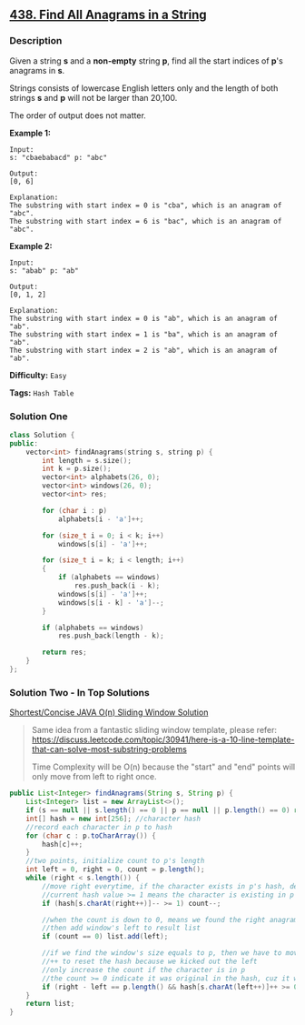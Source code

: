 ## [438. Find All Anagrams in a String](https://leetcode.com/problems/find-all-anagrams-in-a-string/description/)

### Description

Given a string **s** and a **non-empty** string **p**, find all the start indices of **p**'s anagrams in **s**.

Strings consists of lowercase English letters only and the length of both strings **s** and **p** will not be larger than 20,100.

The order of output does not matter.

**Example 1:**

```
Input:
s: "cbaebabacd" p: "abc"

Output:
[0, 6]

Explanation:
The substring with start index = 0 is "cba", which is an anagram of "abc".
The substring with start index = 6 is "bac", which is an anagram of "abc".

```

**Example 2:**

```
Input:
s: "abab" p: "ab"

Output:
[0, 1, 2]

Explanation:
The substring with start index = 0 is "ab", which is an anagram of "ab".
The substring with start index = 1 is "ba", which is an anagram of "ab".
The substring with start index = 2 is "ab", which is an anagram of "ab".
```

**Difficulty:** `Easy`

**Tags:** `Hash Table`

### Solution One

```c++
class Solution {
public:
    vector<int> findAnagrams(string s, string p) {
        int length = s.size();
        int k = p.size();
        vector<int> alphabets(26, 0);
        vector<int> windows(26, 0);
        vector<int> res;

        for (char i : p)
            alphabets[i - 'a']++;

        for (size_t i = 0; i < k; i++)
            windows[s[i] - 'a']++;

        for (size_t i = k; i < length; i++)
        {
            if (alphabets == windows)
                res.push_back(i - k);
            windows[s[i] - 'a']++;
            windows[s[i - k] - 'a']--;
        }

        if (alphabets == windows)
            res.push_back(length - k);

        return res;
    }
};
```

### Solution Two - In Top Solutions

[Shortest/Concise JAVA O(n) Sliding Window Solution](https://discuss.leetcode.com/topic/64434/shortest-concise-java-o-n-sliding-window-solution)

> Same idea from a fantastic sliding window template, please refer:
> <https://discuss.leetcode.com/topic/30941/here-is-a-10-line-template-that-can-solve-most-substring-problems>
>
> Time Complexity will be O(n) because the "start" and "end" points will only move from left to right once.

```java
public List<Integer> findAnagrams(String s, String p) {
    List<Integer> list = new ArrayList<>();
    if (s == null || s.length() == 0 || p == null || p.length() == 0) return list;
    int[] hash = new int[256]; //character hash
    //record each character in p to hash
    for (char c : p.toCharArray()) {
        hash[c]++;
    }
    //two points, initialize count to p's length
    int left = 0, right = 0, count = p.length();
    while (right < s.length()) {
        //move right everytime, if the character exists in p's hash, decrease the count
        //current hash value >= 1 means the character is existing in p
        if (hash[s.charAt(right++)]-- >= 1) count--;

        //when the count is down to 0, means we found the right anagram
        //then add window's left to result list
        if (count == 0) list.add(left);

        //if we find the window's size equals to p, then we have to move left (narrow the window) to find the new match window
        //++ to reset the hash because we kicked out the left
        //only increase the count if the character is in p
        //the count >= 0 indicate it was original in the hash, cuz it won't go below 0
        if (right - left == p.length() && hash[s.charAt(left++)]++ >= 0) count++;
    }
    return list;
}
```
